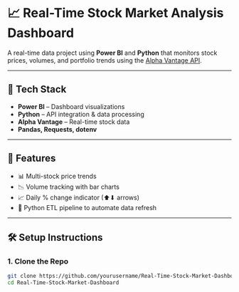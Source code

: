 # 📈 Real-Time Stock Market Analysis Dashboard

A real-time data project using **Power BI** and **Python** that monitors stock prices, volumes, and portfolio trends using the [Alpha Vantage API](https://www.alphavantage.co/).

---

## 🔧 Tech Stack

- **Power BI** – Dashboard visualizations
- **Python** – API integration & data processing
- **Alpha Vantage** – Real-time stock data
- **Pandas, Requests, dotenv**

---

## 🚀 Features

- 📊 Multi-stock price trends
- 📉 Volume tracking with bar charts
- 📈 Daily % change indicator (⬆⬇ arrows)
- 🔁 Python ETL pipeline to automate data refresh

---

## 🛠 Setup Instructions

### 1. Clone the Repo

```bash
git clone https://github.com/yourusername/Real-Time-Stock-Market-Dashboard.git
cd Real-Time-Stock-Market-Dashboard
